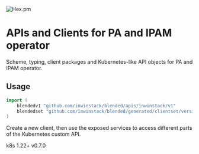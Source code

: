 ![Hex.pm](https://img.shields.io/hexpm/l/plug.svg)
# APIs and Clients for PA and IPAM operator
Scheme, typing, client packages and Kubernetes-like API objects for PA and IPAM operator.

## Usage
```go
import (
	blendedv1 "github.com/inwinstack/blended/apis/inwinstack/v1"
	blendedset "github.com/inwinstack/blended/generated/clientset/versioned"
)
```
Create a new client, then use the exposed services to access different parts of the Kubernetes custom API.

k8s 1.22+
v0.7.0
